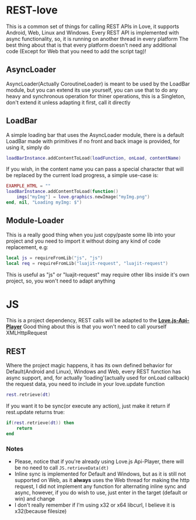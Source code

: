 # REST-love
This is a common set of things for calling REST APIs in Love, it supports Android, Web, Linux and Windows.
Every REST API is implemented with async functionality, so, it is running on another thread in every platform
The best thing about that is that every platform doesn't need any additional code (Except for Web that you need to add the script tag)!

## AsyncLoader
AsyncLoader(Actually CoroutineLoader) is meant to be used by the LoadBar module, but you can extend its use yourself, you can use that
to do any heavy and synchronous operation for thiner operations, this is a Singleton, don't extend it unless
adapting it first, call it directly

## LoadBar
A simple loading bar that uses the AsyncLoader module, there is a default LoadBar made with primitives if no
front and back image is provided, for using it, simply do
```lua
loadBarInstance.addContentToLoad(loadFunction, onLoad, contentName)
```
If you wish, in the content name you can pass a special character that will be replaced by the current load progress,
a simple use-case is:
```lua
EXAMPLE_HTML = ""
loadBarInstance.addContentToLoad(function()
    imgs["myImg"] = love.graphics.newImage("myImg.png")
end, nil, "Loading myImg: $")
```

## Module-Loader
This is a really good thing when you just copy/paste some lib into your project and you need to import it without doing
any kind of code replacement, e.g:
```lua
local js = requireFromLib("js", "js")
local req = requireFromLib("luajit-request", "luajit-request")
```
This is useful as "js" or "luajit-request" may require other libs inside it's own project, so, you won't need to adapt anything

# JS
This is a project dependency, REST calls will be adapted to the [**Love.js-Api-Player**](https://github.com/MrcSnm/Love.js-Api-Player)
Good thing about this is that you won't need to call yourself XMLHttpRequest


## REST
Where the project magic happens, it has its own defined behavior for Default(Android and Linux), Windows and Web, every REST function has
async support, and, for actually 'loading'(actually used for onLoad callback) the request data, you need to include in your love.update function
```lua
rest.retrieve(dt)
```
If you want it to be sync(or execute any action), just make it return if rest.update returns true:
```lua
if(rest.retrieve(dt)) then
    return
end
```

### Notes
- Please, notice that if you're already using Love.js Api-Player, there will be no need to call `JS.retrieveData(dt)`
- Inline sync is implemented for Default and Windows, but as it is still not supported on Web, as it **always** uses the Web thread for making the http request, I did not implement any function for alternating inline sync and async, however, if you do wish to use, just enter in the target (default or win) and change
- I don't really remember if I'm using x32 or x64 libcurl, I believe it is x32(because filesize)
